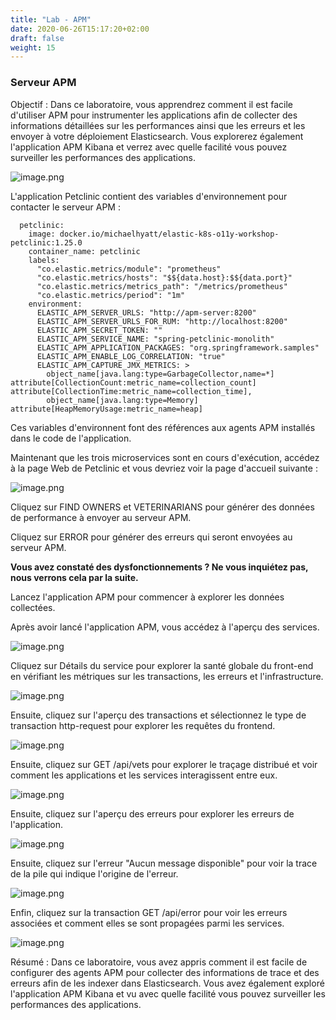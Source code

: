 ```yaml
---
title: "Lab - APM"
date: 2020-06-26T15:17:20+02:00
draft: false
weight: 15
---
```


### Serveur APM

Objectif : Dans ce laboratoire, vous apprendrez comment il est facile d'utiliser APM pour instrumenter les applications afin de collecter des informations détaillées sur les performances ainsi que les erreurs et les envoyer à votre déploiement Elasticsearch. Vous explorerez également l'application APM Kibana et verrez avec quelle facilité vous pouvez surveiller les performances des applications.

![image.png](/elastic-tutorial/images/attachments/debutant/apm-lab-architecture.png)

L'application Petclinic contient des variables d'environnement pour contacter le serveur APM :


```
  petclinic:
    image: docker.io/michaelhyatt/elastic-k8s-o11y-workshop-petclinic:1.25.0
    container_name: petclinic
    labels:
      "co.elastic.metrics/module": "prometheus"
      "co.elastic.metrics/hosts": "$${data.host}:$${data.port}"
      "co.elastic.metrics/metrics_path": "/metrics/prometheus"
      "co.elastic.metrics/period": "1m"
    environment:
      ELASTIC_APM_SERVER_URLS: "http://apm-server:8200"
      ELASTIC_APM_SERVER_URLS_FOR_RUM: "http://localhost:8200"
      ELASTIC_APM_SECRET_TOKEN: ""
      ELASTIC_APM_SERVICE_NAME: "spring-petclinic-monolith"
      ELASTIC_APM_APPLICATION_PACKAGES: "org.springframework.samples"
      ELASTIC_APM_ENABLE_LOG_CORRELATION: "true"
      ELASTIC_APM_CAPTURE_JMX_METRICS: >
        object_name[java.lang:type=GarbageCollector,name=*] attribute[CollectionCount:metric_name=collection_count] attribute[CollectionTime:metric_name=collection_time],
        object_name[java.lang:type=Memory] attribute[HeapMemoryUsage:metric_name=heap]
```

Ces variables d'environnent font des références aux agents APM installés dans le code de l'application.

Maintenant que les trois microservices sont en cours d'exécution, accédez à la page Web de Petclinic et vous devriez voir la page d'accueil suivante :

![image.png](/elastic-tutorial/images/attachments/debutant/petclinic-home-page.png)

Cliquez sur FIND OWNERS et VETERINARIANS pour générer des données de performance à envoyer au serveur APM.

Cliquez sur ERROR pour générer des erreurs qui seront envoyées au serveur APM. 

**Vous avez constaté des dysfonctionnements ? Ne vous inquiétez pas, nous verrons cela par la suite.**

Lancez l'application APM pour commencer à explorer les données collectées.

Après avoir lancé l'application APM, vous accédez à l'aperçu des services.

![image.png](/elastic-tutorial/images/attachments/debutant/apm.png)

Cliquez sur Détails du service pour explorer la santé globale du front-end en vérifiant les métriques sur les transactions, les erreurs et l'infrastructure.

![image.png](/elastic-tutorial/images/attachments/debutant/petclinic-overview.png)

Ensuite, cliquez sur l'aperçu des transactions et sélectionnez le type de transaction http-request pour explorer les requêtes du frontend.

![image.png](/elastic-tutorial/images/attachments/debutant/petclinic-react-transactions.png)

Ensuite, cliquez sur GET /api/vets pour explorer le traçage distribué et voir comment les applications et les services interagissent entre eux.

![image.png](/elastic-tutorial/images/attachments/debutant/transaction-sample-id.png)

Ensuite, cliquez sur l'aperçu des erreurs pour explorer les erreurs de l'application.

![image.png](/elastic-tutorial/images/attachments/debutant/petclinic-react-errors.png)

Ensuite, cliquez sur l'erreur "Aucun message disponible" pour voir la trace de la pile qui indique l'origine de l'erreur.

![image.png](/elastic-tutorial/images/attachments/debutant/stacktrace.png)

Enfin, cliquez sur la transaction GET /api/error pour voir les erreurs associées et comment elles se sont propagées parmi les services.

![image.png](/elastic-tutorial/images/attachments/debutant/transaction-sample-id.png)

Résumé : Dans ce laboratoire, vous avez appris comment il est facile de configurer des agents APM pour collecter des informations de trace et des erreurs afin de les indexer dans Elasticsearch. Vous avez également exploré l'application APM Kibana et vu avec quelle facilité vous pouvez surveiller les performances des applications.


